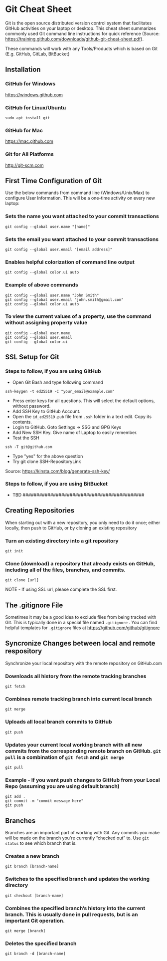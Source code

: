 # Git Cheat Sheet

Git is the open source distributed version control system that facilitates GitHub activities on your laptop or desktop. This cheat sheet summarizes commonly used Git command line instructions for quick reference (Source: https://training.github.com/downloads/github-git-cheat-sheet.pdf).  

These commands will work with any Tools/Products which is based on Git (E.g. GitHub, GitLab, BitBucket)

## Installation
### GitHub for Windows
https://windows.github.com
### GitHub for Linux/Ubuntu
`sudo apt install git`
### GitHub for Mac
https://mac.github.com
### Git for All Platforms
http://git-scm.com

## First Time Configuration of Git
Use the below commands from command line (Windows/Unix/Max) to configure User Information. This will be a one-time activity on every new laptop: 
### Sets the name you want attached to your commit transactions 
`git config --global user.name "[name]"`
### Sets the email you want attached to your commit transactions 
`git config --global user.email "[email address]"`
### Enables helpful colorization of command line output 
`git config --global color.ui auto`

### Example of above commands
```
git config --global user.name "John Smith"
git config --global user.email "john.smith@gmail.com"
git config --global color.ui auto
```

### To view the current values of a property, use the command without assigning property value
```
git config --global user.name
git config --global user.email
git config --global color.ui
```

## SSL Setup for Git
### Steps to follow, if you are using GitHub
- Open Git Bash and type following command
```
ssh-keygen -t ed25519 -C "your_email@example.com"
```
- Press enter keys for all questions. This will select the default options, without password.
- Add SSH Key to GitHub Account.
- Open the `id_ed25519.pub` file from `.ssh` folder in a text edit.  Copy its contents.
- Login to GitHub. Goto Settings -> SSG and GPG Keys
- Add New SSH Key.  Give name of Laptop to easily remember.
- Test the SSH 
```
ssh -T git@github.com
```
- Type "yes" for the above question
- Try git clone SSH-RepositoryLink

Source: https://kinsta.com/blog/generate-ssh-key/


### Steps to follow, if you are using BitBucket
- TBD ############################################


## Creating Repositories 
When starting out with a new repository, you only need to do it once; either locally, then push to GitHub, or by cloning an existing repository
### Turn an existing directory into a git repository
`git init`
### Clone (download) a repository that already exists on GitHub, including all of the files, branches, and commits. 
`git clone [url]`

NOTE - If using SSL url, please complete the SSL first.

## The .gitignore File 
Sometimes it may be a good idea to exclude files from being tracked with Git. This is typically done in a special file named `.gitignore` . You can find helpful templates for `.gitignore` files at https://github.com/github/gitignore

## Syncronize Changes between local and remote respository
Synchronize your local repository with the remote repository on GitHub.com
### Downloads all history from the remote tracking branches
`git fetch`
### Combines remote tracking branch into current local branch
`git merge`
### Uploads all local branch commits to GitHub
`git push`
### Updates your current local working branch with all new commits from the corresponding remote branch on GitHub. `git pull` is a combination of `git fetch` and `git merge`
`git pull`

### Example - If you want push changes to GitHub from your Local Repo (assuming you are using default branch)
```
git add .
git commit -m "commit message here"
git push
```

## Branches 
Branches are an important part of working with Git. Any commits you make will be made on the branch you're currently “checked out” to. Use `git status` to see which branch that is.
### Creates a new branch
`git branch [branch-name]`
### Switches to the specified branch and updates the working directory
`git checkout [branch-name]`
### Combines the specified branch’s history into the current branch. This is usually done in pull requests, but is an important Git operation.
`git merge [branch]`
### Deletes the specified branch
`git branch -d [branch-name]`

